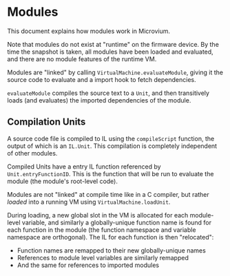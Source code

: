 # Modules

This document explains how modules work in Microvium.

Note that modules do not exist at "runtime" on the firmware device. By the time the snapshot is taken, all modules have been loaded and evaluated, and there are no module features of the runtime VM.

Modules are "linked" by calling `VirtualMachine.evaluateModule`, giving it the source code to evaluate and a import hook to fetch dependencies.

`evaluateModule` compiles the source text to a `Unit`, and then transitively loads (and evaluates) the imported dependencies of the module.

## Compilation Units

A source code file is compiled to IL using the `compileScript` function, the output of which is an `IL.Unit`. This compilation is completely independent of other modules.

Compiled Units have a entry IL function referenced by `Unit.entryFunctionID`. This is the function that will be run to evaluate the module (the module's root-level code).

Modules are not "linked" at compile time like in a C compiler, but rather _loaded_ into a running VM using `VirtualMachine.loadUnit`.

During loading, a new global slot in the VM is allocated for each module-level variable, and similarly a globally-unique function name is found for each function in the module (the function namespace and variable namespace are orthogonal). The IL for each function is then "relocated":

  - Function names are remapped to their new globally-unique names
  - References to module level variables are similarly remapped
  - And the same for references to imported modules

